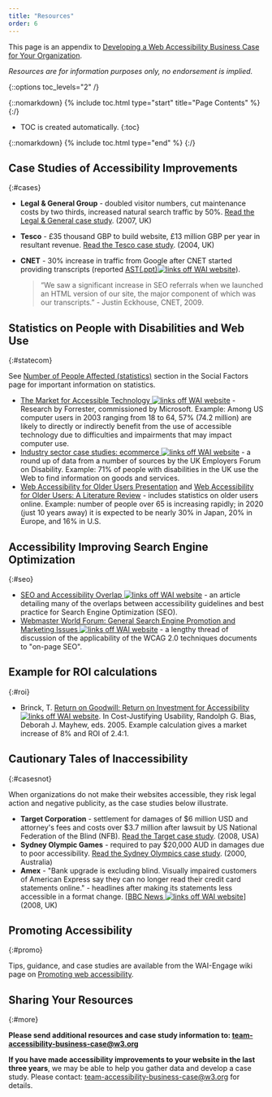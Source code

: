 ```yaml
---
title: "Resources"
order: 6
---
```


This page is an appendix to [Developing a Web Accessibility Business
Case for Your Organization](../bcase/Overview).

*Resources are for information purposes only, no endorsement is
implied.*

{::options toc_levels="2" /}

{::nomarkdown}
{% include toc.html type="start" title="Page Contents" %}
{:/}

-   TOC is created automatically.
{:toc}

{::nomarkdown}
{% include toc.html type="end" %}
{:/}


## Case Studies of Accessibility Improvements
{:#cases}

-   **Legal & General Group** - doubled visitor numbers, cut maintenance
    costs by two thirds, increased natural search traffic by 50%. [Read
    the Legal & General case study](legal-and-general-case-study).
    (2007, UK)
-   **Tesco** - £35 thousand GBP to build website, £13 million GBP per
    year in resultant revenue. [Read the Tesco case
    study](http://www.w3.org/WAI/bcase/tesco-case-study). (2004, UK)
-   **CNET** - 30% increase in traffic from Google after CNET started
    providing transcripts (reported [AST(.ppt)![links off WAI
    website](http://www.w3.org/Icons/offsite.png)](http://teachingcommons.cdl.edu/access/docs_multi/documents/CaptioningExperts.ppt)).

    > “We saw a significant increase in SEO referrals when we launched an
    > HTML version of our site, the major component of which was our
    > transcripts.” - Justin Eckhouse, CNET, 2009.

## Statistics on People with Disabilities and Web Use
{:#statecom}

See [Number of People Affected
(statistics)](http://www.w3.org/WAI/bcase/soc#stats) section in the
Social Factors page for important information on statistics.

-   [The Market for Accessible Technology ![links off WAI
    website](http://www.w3.org/Icons/offsite.png)](http://www.microsoft.com/enable/research/phase1.aspx) -
    Research by Forrester, commissioned by Microsoft. Example: Among US
    computer users in 2003 ranging from 18 to 64, 57% (74.2 million) are
    likely to directly or indirectly benefit from the use of accessible
    technology due to difficulties and impairments that may impact
    computer use.
-   [Industry sector case studies: ecommerce ![links off WAI
    website](http://www.w3.org/Icons/offsite.png)](http://www.realising-potential.org/case-studies/industry/e-commerce.html) -
    a round up of data from a number of sources by the UK Employers
    Forum on Disability. Example: 71% of people with disabilities in the
    UK use the Web to find information on goods and services.
-   [Web Accessibility for Older Users
    Presentation](http://www.w3.org/WAI/presentations/ageing/) and [Web
    Accessibility for Older Users: A Literature
    Review](http://www.w3.org/WAI/intro/wai-age-literature.php) -
    includes statistics on older users online. Example: number of people
    over 65 is increasing rapidly; in 2020 (just 10 years away) it is
    expected to be nearly 30% in Japan, 20% in Europe, and 16% in U.S.

## Accessibility Improving Search Engine Optimization
{:#seo}

-   [SEO and Accessibility Overlap ![links off WAI
    website](http://www.w3.org/Icons/offsite.png)](http://www.communis.co.uk/blog/2009-08-06-seo-and-accessibility-overlap) -
    an article detailing many of the overlaps between accessibility
    guidelines and best practice for Search Engine Optimization (SEO).
-   [Webmaster World Forum: General Search Engine Promotion and
    Marketing Issues ![links off WAI
    website](http://www.w3.org/Icons/offsite.png)](http://www.webmasterworld.com/search_engine_promotion/3810495.htm) -
    a lengthy thread of discussion of the applicability of the WCAG 2.0
    techniques documents to "on-page SEO".

## Example for ROI calculations
{:#roi}

-   Brinck, T. [Return on Goodwill: Return on Investment for
    Accessibility ![links off WAI
    website](http://www.w3.org/Icons/offsite.png)](http://books.google.co.uk/books?id=kDVgsGgkF4cC&pg=PA385&lpg=PA385&dq=accessibility+roi&source=bl&ots=9dHbCcotGz&sig=ryfaImiey14CMpR0DMwuqNDlhjI&hl=en&ei=9TZXSqImgtKMB6TrsN4C&sa=X&oi=book_result&ct=result&resnum=3#v=onepage&q=accessibility%20roi&f=false).
    In Cost-Justifying Usability, Randolph G. Bias, Deborah J. Mayhew,
    eds. 2005. Example calculation gives a market increase of 8% and ROI
    of 2.4:1.

## Cautionary Tales of Inaccessibility
{:#casesnot}

When organizations do not make their websites accessible, they risk
legal action and negative publicity, as the case studies below
illustrate.

-   **Target Corporation** - settlement for damages of $6 million USD
    and attorney's fees and costs over $3.7 million after lawsuit by US
    National Federation of the Blind (NFB). [Read the Target case
    study](target-case-study). (2008, USA)
-   **Sydney Olympic Games** - required to pay \$20,000 AUD in damages
    due to poor accessibility. [Read the Sydney Olympics case
    study](socog-case-study). (2000, Australia)
-   **Amex** - "Bank upgrade is excluding blind. Visually impaired
    customers of American Express say they can no longer read their
    credit card statements online." - headlines after making its
    statements less accessible in a format change. \[[BBC News ![links
    off WAI
    website](http://www.w3.org/Icons/offsite.png)](http://news.bbc.co.uk/2/hi/programmes/moneybox/7332216.stm)\]
    (2008, UK)

## Promoting Accessibility
{:#promo}

Tips, guidance, and case studies are available from the WAI-Engage wiki
page on [Promoting web
accessibility](http://www.w3.org/community/wai-engage/wiki/Promoting_web_accessibility).

## Sharing Your Resources
{:#more}


**Please send additional resources and case study information to:
<team-accessibility-business-case@w3.org>**

**If you have made accessibility improvements to your website in the
last three years**, we may be able to help you gather data and develop a
case study. Please contact: <team-accessibility-business-case@w3.org>
for details.